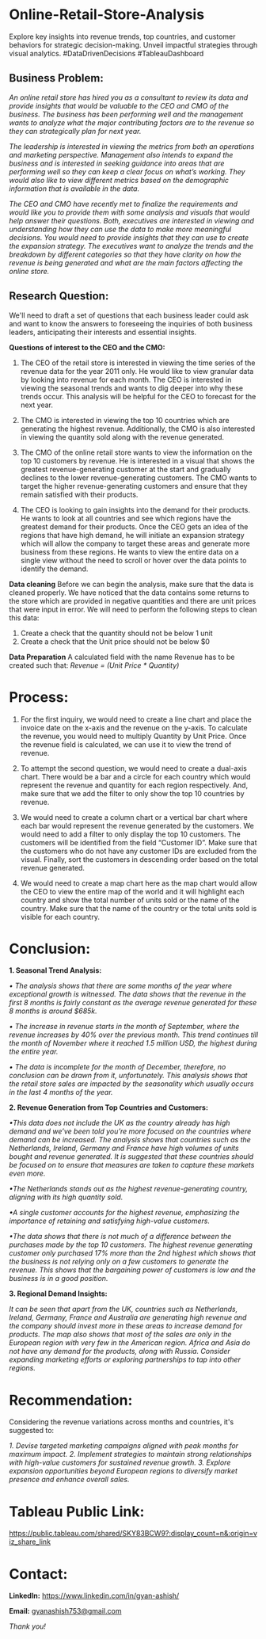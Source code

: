 # Online-Retail-Store-Analysis
Explore key insights into revenue trends, top countries, and customer behaviors for strategic decision-making. Unveil impactful strategies through visual analytics. #DataDrivenDecisions #TableauDashboard
## Business Problem:

_An online retail store has hired you as a consultant to review its data and provide insights that would be valuable to the CEO and CMO of the business. The business has been performing well and the management wants to analyze what the major contributing factors are to the revenue so they can strategically plan for next year._

_The leadership is interested in viewing the metrics from both an operations and marketing perspective. Management also intends to expand the business and is interested in seeking guidance into areas that are performing well so they can keep a clear focus on what’s working. They would also like to view different metrics based on the demographic information that is available in the data._

_The CEO and CMO have recently met to finalize the requirements and would like you to provide them with some analysis and visuals that would help answer their questions. Both, executives are interested in viewing and understanding how they can use the data to make more meaningful decisions. You would need to provide insights that they can use to create the expansion strategy. The executives want to analyze the trends and the breakdown by different categories so that they have clarity on how the revenue is being generated and what are the main factors affecting the online store._

## Research Question:

We'll need to draft a set of questions that each business leader could ask and want to know the answers to foreseeing the inquiries of both business leaders, anticipating their interests and essential insights.

**Questions of interest to the CEO and the CMO:**

1. The CEO of the retail store is interested in viewing the time series of the revenue data for the year 2011 only. He would like to view granular data by looking into revenue for each month. The CEO is interested in viewing the seasonal trends and wants to dig deeper into why these trends occur. This analysis will be helpful for the CEO to forecast for the next year.

2. The CMO is interested in viewing the top 10 countries which are generating the highest revenue. Additionally, the CMO is also interested in viewing the quantity sold along with the revenue generated. 

3. The CMO of the online retail store wants to view the information on the top 10 customers by revenue. He is interested in a visual that shows the greatest revenue-generating customer at the start and gradually declines to the lower revenue-generating customers. The CMO wants to target the higher revenue-generating customers and ensure that they remain satisfied with their products.

4. The CEO is looking to gain insights into the demand for their products. He wants to look at all countries and see which regions have the greatest demand for their products. Once the CEO gets an idea of the regions that have high demand, he will initiate an expansion strategy which will allow the company to target these areas and generate more business from these regions. He wants to view the entire data on a single view without the need to scroll or hover over the data points to identify the demand. 

**Data cleaning**
Before we can begin the analysis, make sure that the data is cleaned properly. We have noticed that the data contains some returns to the store which are provided in negative quantities and there are unit prices that were input in error. We will need to perform the following steps to clean this data:	

1. Create a check that the quantity should not be below 1 unit
2. Create a check that the Unit price should not be below $0

**Data Preparation**
A calculated field with the name Revenue has to be created such that:
_Revenue = (Unit Price * Quantity)_

# **Process:**

1. For the first inquiry, we would need to create a line chart and place the invoice date on the x-axis and the revenue on the y-axis. To calculate the revenue, you would need to multiply Quantity by Unit Price. Once the revenue field is calculated, we can use it to view the trend of revenue.

2. To attempt the second question, we would need to create a dual-axis chart. There would be a bar and a circle for each country which would represent the revenue and quantity for each region respectively. And,  make sure that we add the filter to only show the top 10 countries by revenue. 

3. We would need to create a column chart or a vertical bar chart where each bar would represent the revenue generated by the customers. We would need to add a filter to only display the top 10 customers. The customers will be identified from the field “Customer ID”. Make sure that the customers who do not have any customer IDs are excluded from the visual. Finally, sort the customers in descending order based on the total revenue generated.

4. We would need to create a map chart here as the map chart would allow the CEO to view the entire map of the world and it will highlight each country and show the total number of units sold or the name of the country.  Make sure that the name of the country or the total units sold is visible for each country.

# Conclusion: 

**1. Seasonal Trend Analysis:**

_• The analysis shows that there are some months of the year where exceptional growth is witnessed. The data shows that the revenue in the first 8 months is fairly constant as the average revenue generated for these 8 months is around $685k._

_• The increase in revenue starts in the month of September, where the revenue increases by 40% over the previous month. This trend continues till the month of November where it reached 1.5 million USD, the highest during the entire year._

_• The data is incomplete for the month of December, therefore, no conclusion can be drawn from it, unfortunately. This analysis shows that the retail store sales are impacted by the seasonality which usually occurs in the last 4 months of the year._

**2. Revenue Generation from Top Countries and Customers:**

_•This data does not include the UK as the country already has high demand and we’ve been told you’re more focused on the countries where demand can be increased. The analysis shows that countries such as the Netherlands, Ireland, Germany and France have high volumes of units bought and revenue generated. It is suggested that these countries should be focused on to ensure that measures are taken to capture these markets even more._

_•The Netherlands stands out as the highest revenue-generating country, aligning with its high quantity sold._

_•A single customer accounts for the highest revenue, emphasizing the importance of retaining and satisfying high-value customers._

_•The data shows that there is not much of a difference between the purchases made by the top 10 customers. The highest revenue generating customer only purchased 17% more than the 2nd highest which shows that the business is not relying only on a few customers to generate the revenue. This shows that the bargaining power of customers is low and the business is in a good position._

**3. Regional Demand Insights:**

_It can be seen that apart from the UK, countries such as Netherlands, Ireland, Germany, France and Australia are generating high revenue and the company should invest more in these areas to increase demand for products. The map also shows that most of the sales are only in the European region with very few in the American region. Africa and Asia do not have any demand for the products, along with Russia. Consider expanding marketing efforts or exploring partnerships to tap into other regions._ 

# **Recommendation**:
Considering the revenue variations across months and countries, it's suggested to:

_1. Devise targeted marketing campaigns aligned with peak months for maximum impact._
_2. Implement strategies to maintain strong relationships with high-value customers for sustained revenue growth._
_3. Explore expansion opportunities beyond European regions to diversify market presence and enhance overall sales._

# Tableau Public Link:

https://public.tableau.com/shared/SKY83BCW9?:display_count=n&:origin=viz_share_link

# Contact:

**LinkedIn:** https://www.linkedin.com/in/gyan-ashish/

**Email:** gyanashish753@gmail.com

_Thank you!_
